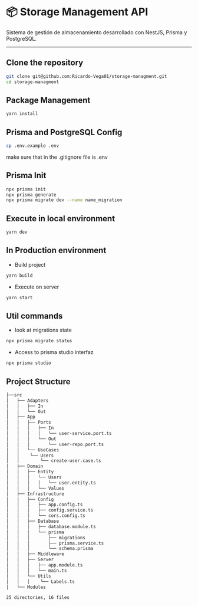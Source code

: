 # 📦 Storage Management API

Sistema de gestión de almacenamiento desarrollado con NestJS, Prisma y
PostgreSQL.

---

## Clone the repository

```bash
git clone git@github.com:Ricardo-Vega01/storage-managment.git
cd storage-managment
```

## Package Management

```bash
yarn install
```

## Prisma and PostgreSQL Config

```bash
cp .env.example .env
```

make sure that in the .gitignore file is .env

## Prisma Init

```bash
npx prisma init
npx prisma generate
npx prisma migrate dev --name name_migration
```

## Execute in local environment

```bash
yarn dev
```

## In Production environment

- Build project

```bash
yarn build
```

- Execute on server

```bash
yarn start
```

## Util commands

- look at migrations state

```bash
npx prisma migrate status
```

- Access to prisma studio interfaz

```bash
npx prisma studio
```

## Project Structure

```bash
├──src
│   ├── Adapters
│   │   ├── In
│   │   └── Out
│   ├── App
│   │   ├── Ports
│   │   │   ├── In
│   │   │   │   └── user-service.port.ts
│   │   │   └── Out
│   │   │       └── user-repo.port.ts
│   │   └── UseCases
│   │    └── Users
│   │        └── create-user.case.ts
│   ├── Domain
│   │   ├── Entity
│   │   │   └── Users
│   │   │   │   └── user.entity.ts
│   │   │   └── Values
│   ├── Infrastructure
│   │   ├── Config
│   │   │   ├── app.config.ts
│   │   │   ├── config.service.ts
│   │   │   └── cors.config.ts
│   │   ├── Database
│   │   │   ├── database.module.ts
│   │   │   └── prisma
│   │   │       ├── migrations
│   │   │       ├── prisma.service.ts
│   │   │       └── schema.prisma
│   │   ├── Middleware
│   │   ├── Server
│   │   │   ├── app.module.ts
│   │   │   └── main.ts
│   │   └── Utils
│   │   │    └── Labels.ts
│   └── Modules

25 directories, 16 files
```
